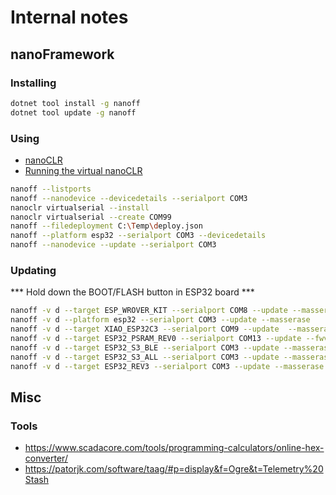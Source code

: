 # Internal notes

## nanoFramework

### Installing

```bash
dotnet tool install -g nanoff
dotnet tool update -g nanoff
```

### Using

- [nanoCLR](https://www.nuget.org/packages/nanoclr)
- [Running the virtual nanoCLR](https://github.com/nanoframework/nanoframework.github.io/blob/pages-source/content/getting-started-guides/virtual-device.md#running-the-virtual-nanoclr)

```bash
nanoff --listports
nanoff --nanodevice --devicedetails --serialport COM3
nanoclr virtualserial --install
nanoclr virtualserial --create COM99
nanoff --filedeployment C:\Temp\deploy.json
nanoff --platform esp32 --serialport COM3 --devicedetails
nanoff --nanodevice --update --serialport COM3
```

### Updating

*** Hold down the BOOT/FLASH button in ESP32 board ***

```bash
nanoff -v d --target ESP_WROVER_KIT --serialport COM8 --update --masserase
nanoff -v d --platform esp32 --serialport COM3 --update --masserase
nanoff -v d --target XIAO_ESP32C3 --serialport COM9 --update  --masserase
nanoff -v d --target ESP32_PSRAM_REV0 --serialport COM13 --update --fwversion 1.9.1.7 --masserase
nanoff -v d --target ESP32_S3_BLE --serialport COM3 --update --masserase
nanoff -v d --target ESP32_S3_ALL --serialport COM3 --update --masserase
nanoff -v d --target ESP32_REV3 --serialport COM3 --update --masserase
```

## Misc

### Tools

- https://www.scadacore.com/tools/programming-calculators/online-hex-converter/
- https://patorjk.com/software/taag/#p=display&f=Ogre&t=Telemetry%20Stash